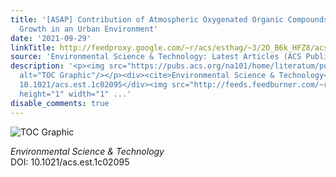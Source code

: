 ```yaml
---
title: '[ASAP] Contribution of Atmospheric Oxygenated Organic Compounds to Particle
  Growth in an Urban Environment'
date: '2021-09-29'
linkTitle: http://feedproxy.google.com/~r/acs/esthag/~3/2O_B6k_HFZ8/acs.est.1c02095
source: 'Environmental Science & Technology: Latest Articles (ACS Publications)'
description: '<p><img src="https://pubs.acs.org/na101/home/literatum/publisher/achs/journals/content/esthag/0/esthag.ahead-of-print/acs.est.1c02095/20210929/images/medium/es1c02095_0008.gif"
  alt="TOC Graphic"/></p><div><cite>Environmental Science & Technology</cite></div><div>DOI:
  10.1021/acs.est.1c02095</div><img src="http://feeds.feedburner.com/~r/acs/esthag/~4/2O_B6k_HFZ8"
  height="1" width="1" ...'
disable_comments: true
---
```

<p><img src="https://pubs.acs.org/na101/home/literatum/publisher/achs/journals/content/esthag/0/esthag.ahead-of-print/acs.est.1c02095/20210929/images/medium/es1c02095_0008.gif" alt="TOC Graphic"/></p><div><cite>Environmental Science & Technology</cite></div><div>DOI: 10.1021/acs.est.1c02095</div><img src="http://feeds.feedburner.com/~r/acs/esthag/~4/2O_B6k_HFZ8" height="1" width="1" ...